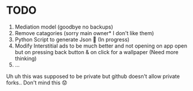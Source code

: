 
# TODO

1. Mediation model (goodbye no backups)
2. Remove catagories (sorry main owner* I don't like them)
3. Python Script to generate Json 🥵 (In progress)
4. Modify Interstitial ads to be much better and not opening on app open but on pressing back button & on click for a wallpaper (Need more thinking)
5.  ...

Uh uh this was supposed to be private but github doesn't allow private forks.. Don't mind this 😟 
